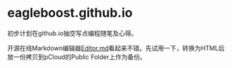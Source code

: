 # eagleboost.github.io
初步计划在github.io抽空写点编程随笔及心得。

开源在线Markdown编辑器[Editor.md](https://pandao.github.io/editor.md/index.html)看起来不错。先试用一下，转换为HTML后放一份拷贝到pCloud的Public Folder上作为备份。
